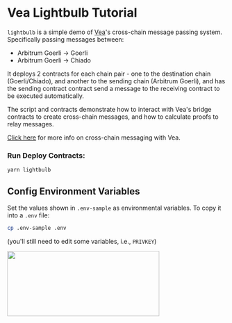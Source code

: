 # Vea Lightbulb Tutorial

`lightbulb` is a simple demo of [Vea](https://github.com/kleros/veahttps://github.com/kleros/vea)'s cross-chain message passing system. Specifically passing messages between:

- Arbitrum Goerli -> Goerli
- Arbitrum Goerli -> Chiado

It deploys 2 contracts for each chain pair - one to the destination chain (Goerli/Chiado), and another to the sending chain (Arbitrum Goerli), and has the sending contract contract send a message to the receiving contract to be executed automatically.

The script and contracts demonstrate how to interact with Vea's bridge contracts to create cross-chain messages, and how to calculate proofs to relay messages.

[Click here](docs.vea.ninja/) for more info on cross-chain messaging with Vea.

### Run Deploy Contracts:

```
yarn lightbulb
```

## Config Environment Variables

Set the values shown in `.env-sample` as environmental variables. To copy it into a `.env` file:

```bash
cp .env-sample .env
```

(you'll still need to edit some variables, i.e., `PRIVKEY`)

<p align="left">
  <img width="350" height="150" src= "./assets/vea.avif" />
</p>